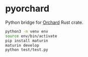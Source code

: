 # pyorchard
Python bridge for [Orchard](https://github.com/zcash/orchard) Rust crate.

```bash
python3 -m venv env
source env/bin/activate
pip install maturin
maturin develop
python test/test.py
```
